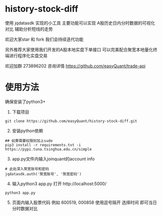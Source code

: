 # history-stock-diff
使用 jqdatasdk 实现的小工具
主要功能可以实现 A股历史日内分时数据的可视化对比
辅助分析短线的走势

欢迎大家star 和 fork 我们会持续迭代功能

另外推荐大家使用我们开发的A股本地实盘下单接口 可以完美配合聚宽本地量化终端进行程序化实盘交易

欢迎加群 273896202 咨询详情
https://github.com/easyQuant/trade-api

# 使用方法
确保安装了python3+

1. 下载项目
```
git clone https://github.com/easyQuant/history-stock-diff.git
```

2. 安装python依赖
```
## 如果需要权限则加上sudo
pip3 install -r requirements.txt -i https://pypi.tuna.tsinghua.edu.cn/simple
```

3. app.py文件内输入joinquant的account info
```
# 此处深入聚宽账号和密码
jqdatasdk.auth('聚宽账号', '聚宽密码')
```

4. 输入python3 app.py 打开 http://localhost:5000/ 
```
python3 app.py
```

5. 页面内输入股票代码 例如 600519, 000858 使用逗号隔开 选择时间 即可当日分时数据对比
